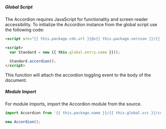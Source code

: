 <!-- Headers start with h5 ##### -->

##### Global Script

The Accordion requires JavaScript for functionality and screen reader accessibility. To initialize the Accordion instance from the global script use the following code:

```html
<script src="{{ this.package.cdn.url }}@v{{ this.package.version }}/{{ this.global.dist }}/{{ this.global.entry.scripts }}"></script>

<script>
  var Standard = new {{ this.global.entry.name }}();

  Standard.accordion();
</script>
```

This function will attach the accordion toggling event to the body of the document.

##### Module Import

For module imports, import the Accordion module from the source.

```javascript
import Accordion from '{{ this.package.name }}/{{ this.global.src }}/components/accordion/accordion';

new Accordion();
```
